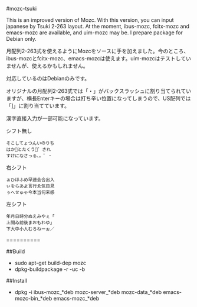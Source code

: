 #mozc-tsuki

This is an improved version of Mozc. With this version, you can input japanese by Tsuki 2-263 layout. At the moment, ibus-mozc, fcitx-mozc and emacs-mozc are available, and uim-mozc may be. I prepare package for Debian only.

月配列2-263式を使えるようにMozcをソースに手を加えました。今のところ、ibus-mozcとfcitx-mozc、emacs-mozcは使えます。uim-mozcはテストしていませんが、使えるかもしれません。

対応しているのはDebianのみです。

オリジナルの月配列2-263式では「・」がバックスラッシュに割り当てられていますが、横長Enterキーの場合は打ち辛い位置になってしまうので、US配列では「]」に割り当てています。

漢字直接入力が一部可能になっています。

シフト無し

```１２３４５６７８９０－＝
そこしてょつんいのりち
はか゗とたくう゘゛きれ
すけになさっる、。゜・
```

右シフト

```一二三四五火水木金土週円
ぁひほふめ早速会合出入
ぃをらあよ言行ゑ気目見
ぅへせゅゃ今本当何来感
```

左シフト

```十百千万億六七八九〇〜≒
年月日時分ぬえみやぇ「　
上間ゐ前後まおもわゆ」
下大中小人むろねーぉ／
```

==========

##Build

* sudo apt-get build-dep mozc
* dpkg-buildpackage -r -uc -b

##Install

* dpkg -i ibus-mozc_*deb mozc-server_*deb mozc-data_*deb emacs-mozc-bin_*deb emacs-mozc_*deb
